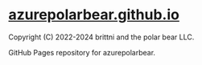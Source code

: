 # [azurepolarbear.github.io](https://azurepolarbear.github.io/)

Copyright (C) 2022-2024 brittni and the polar bear LLC.

GitHub Pages repository for azurepolarbear.
